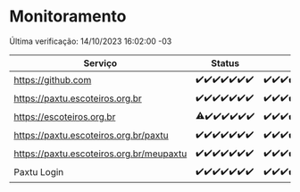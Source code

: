 # Monitoramento

Última verificação: 14/10/2023 16:02:00 -03

|Serviço|Status|Últimas 24h|
|---|---|---|
|https://github.com|<span title="2023-10-07: OK=24">✔️</span><span title="2023-10-08: OK=24">✔️</span><span title="2023-10-09: OK=24">✔️</span><span title="2023-10-10: OK=24">✔️</span><span title="2023-10-11: OK=24">✔️</span><span title="2023-10-12: OK=24">✔️</span><span title="2023-10-13: OK=19">✔️</span>|<span title="13/10/2023 16:03:00 -03 : 200">✔️</span><span title="13/10/2023 17:06:00 -03 : 200">✔️</span><span title="13/10/2023 18:03:00 -03 : 200">✔️</span><span title="13/10/2023 19:04:00 -03 : 200">✔️</span><span title="13/10/2023 20:04:00 -03 : 200">✔️</span><span title="13/10/2023 21:28:00 -03 : 200">✔️</span><span title="13/10/2023 22:38:00 -03 : 200">✔️</span><span title="13/10/2023 23:11:00 -03 : 200">✔️</span><span title="14/10/2023 00:06:00 -03 : 200">✔️</span><span title="14/10/2023 01:07:00 -03 : 200">✔️</span><span title="14/10/2023 02:04:00 -03 : 200">✔️</span><span title="14/10/2023 03:07:00 -03 : 200">✔️</span><span title="14/10/2023 04:03:00 -03 : 200">✔️</span><span title="14/10/2023 05:07:00 -03 : 200">✔️</span><span title="14/10/2023 06:03:00 -03 : 200">✔️</span><span title="14/10/2023 07:03:00 -03 : 200">✔️</span><span title="14/10/2023 08:03:00 -03 : 200">✔️</span><span title="14/10/2023 09:09:00 -03 : 200">✔️</span><span title="14/10/2023 10:04:00 -03 : 200">✔️</span><span title="14/10/2023 11:03:00 -03 : 200">✔️</span><span title="14/10/2023 12:04:00 -03 : 200">✔️</span><span title="14/10/2023 13:06:00 -03 : 200">✔️</span><span title="14/10/2023 14:03:00 -03 : 200">✔️</span><span title="14/10/2023 15:07:00 -03 : 200">✔️</span><span title="14/10/2023 16:02:00 -03 : 200">✔️</span>|
|https://paxtu.escoteiros.org.br|<span title="2023-10-07: OK=24">✔️</span><span title="2023-10-08: OK=24">✔️</span><span title="2023-10-09: OK=24">✔️</span><span title="2023-10-10: OK=24">✔️</span><span title="2023-10-11: OK=24">✔️</span><span title="2023-10-12: OK=24">✔️</span><span title="2023-10-13: OK=19">✔️</span>|<span title="13/10/2023 16:03:00 -03 : 200">✔️</span><span title="13/10/2023 17:06:00 -03 : 200">✔️</span><span title="13/10/2023 18:03:00 -03 : 200">✔️</span><span title="13/10/2023 19:04:00 -03 : 200">✔️</span><span title="13/10/2023 20:04:00 -03 : 200">✔️</span><span title="13/10/2023 21:28:00 -03 : 200">✔️</span><span title="13/10/2023 22:38:00 -03 : 200">✔️</span><span title="13/10/2023 23:11:00 -03 : 200">✔️</span><span title="14/10/2023 00:06:00 -03 : 200">✔️</span><span title="14/10/2023 01:07:00 -03 : 200">✔️</span><span title="14/10/2023 02:04:00 -03 : 200">✔️</span><span title="14/10/2023 03:07:00 -03 : 200">✔️</span><span title="14/10/2023 04:03:00 -03 : 200">✔️</span><span title="14/10/2023 05:07:00 -03 : 200">✔️</span><span title="14/10/2023 06:03:00 -03 : 200">✔️</span><span title="14/10/2023 07:03:00 -03 : 200">✔️</span><span title="14/10/2023 08:03:00 -03 : 200">✔️</span><span title="14/10/2023 09:09:00 -03 : 200">✔️</span><span title="14/10/2023 10:04:00 -03 : 200">✔️</span><span title="14/10/2023 11:03:00 -03 : 200">✔️</span><span title="14/10/2023 12:04:00 -03 : 200">✔️</span><span title="14/10/2023 13:06:00 -03 : 200">✔️</span><span title="14/10/2023 14:03:00 -03 : 200">✔️</span><span title="14/10/2023 15:07:00 -03 : 200">✔️</span><span title="14/10/2023 16:02:00 -03 : 200">✔️</span>|
|https://escoteiros.org.br|<span title="2023-10-07: OK=23, Falhas=1">⚠️</span><span title="2023-10-08: OK=24">✔️</span><span title="2023-10-09: OK=24">✔️</span><span title="2023-10-10: OK=24">✔️</span><span title="2023-10-11: OK=24">✔️</span><span title="2023-10-12: OK=24">✔️</span><span title="2023-10-13: OK=19">✔️</span>|<span title="13/10/2023 16:03:00 -03 : 200">✔️</span><span title="13/10/2023 17:06:00 -03 : 200">✔️</span><span title="13/10/2023 18:03:00 -03 : 200">✔️</span><span title="13/10/2023 19:04:00 -03 : 200">✔️</span><span title="13/10/2023 20:04:00 -03 : 200">✔️</span><span title="13/10/2023 21:28:00 -03 : 200">✔️</span><span title="13/10/2023 22:38:00 -03 : 200">✔️</span><span title="13/10/2023 23:11:00 -03 : 200">✔️</span><span title="14/10/2023 00:06:00 -03 : 200">✔️</span><span title="14/10/2023 01:07:00 -03 : 200">✔️</span><span title="14/10/2023 02:04:00 -03 : 200">✔️</span><span title="14/10/2023 03:07:00 -03 : 200">✔️</span><span title="14/10/2023 04:03:00 -03 : 200">✔️</span><span title="14/10/2023 05:07:00 -03 : 200">✔️</span><span title="14/10/2023 06:03:00 -03 : 200">✔️</span><span title="14/10/2023 07:03:00 -03 : 200">✔️</span><span title="14/10/2023 08:03:00 -03 : 200">✔️</span><span title="14/10/2023 09:09:00 -03 : 200">✔️</span><span title="14/10/2023 10:04:00 -03 : 200">✔️</span><span title="14/10/2023 11:03:00 -03 : 200">✔️</span><span title="14/10/2023 12:04:00 -03 : 200">✔️</span><span title="14/10/2023 13:06:00 -03 : 200">✔️</span><span title="14/10/2023 14:03:00 -03 : 200">✔️</span><span title="14/10/2023 15:07:00 -03 : 200">✔️</span><span title="14/10/2023 16:02:00 -03 : 200">✔️</span>|
|https://paxtu.escoteiros.org.br/paxtu|<span title="2023-10-07: OK=24">✔️</span><span title="2023-10-08: OK=24">✔️</span><span title="2023-10-09: OK=24">✔️</span><span title="2023-10-10: OK=24">✔️</span><span title="2023-10-11: OK=24">✔️</span><span title="2023-10-12: OK=24">✔️</span><span title="2023-10-13: OK=19">✔️</span>|<span title="13/10/2023 16:03:00 -03 : 200">✔️</span><span title="13/10/2023 17:06:00 -03 : 200">✔️</span><span title="13/10/2023 18:03:00 -03 : 200">✔️</span><span title="13/10/2023 19:04:00 -03 : 200">✔️</span><span title="13/10/2023 20:04:00 -03 : 200">✔️</span><span title="13/10/2023 21:28:00 -03 : 200">✔️</span><span title="13/10/2023 22:38:00 -03 : 200">✔️</span><span title="13/10/2023 23:11:00 -03 : 200">✔️</span><span title="14/10/2023 00:06:00 -03 : 200">✔️</span><span title="14/10/2023 01:07:00 -03 : 200">✔️</span><span title="14/10/2023 02:04:00 -03 : 200">✔️</span><span title="14/10/2023 03:07:00 -03 : 200">✔️</span><span title="14/10/2023 04:03:00 -03 : 200">✔️</span><span title="14/10/2023 05:07:00 -03 : 200">✔️</span><span title="14/10/2023 06:04:00 -03 : 200">✔️</span><span title="14/10/2023 07:03:00 -03 : 200">✔️</span><span title="14/10/2023 08:03:00 -03 : 200">✔️</span><span title="14/10/2023 09:09:00 -03 : 200">✔️</span><span title="14/10/2023 10:04:00 -03 : 200">✔️</span><span title="14/10/2023 11:03:00 -03 : 200">✔️</span><span title="14/10/2023 12:04:00 -03 : 200">✔️</span><span title="14/10/2023 13:06:00 -03 : 200">✔️</span><span title="14/10/2023 14:03:00 -03 : 200">✔️</span><span title="14/10/2023 15:07:00 -03 : 200">✔️</span><span title="14/10/2023 16:02:00 -03 : 200">✔️</span>|
|https://paxtu.escoteiros.org.br/meupaxtu|<span title="2023-10-07: OK=24">✔️</span><span title="2023-10-08: OK=24">✔️</span><span title="2023-10-09: OK=24">✔️</span><span title="2023-10-10: OK=24">✔️</span><span title="2023-10-11: OK=24">✔️</span><span title="2023-10-12: OK=24">✔️</span><span title="2023-10-13: OK=19">✔️</span>|<span title="13/10/2023 16:03:00 -03 : 200">✔️</span><span title="13/10/2023 17:06:00 -03 : 200">✔️</span><span title="13/10/2023 18:03:00 -03 : 200">✔️</span><span title="13/10/2023 19:04:00 -03 : 200">✔️</span><span title="13/10/2023 20:04:00 -03 : 200">✔️</span><span title="13/10/2023 21:28:00 -03 : 200">✔️</span><span title="13/10/2023 22:38:00 -03 : 200">✔️</span><span title="13/10/2023 23:11:00 -03 : 200">✔️</span><span title="14/10/2023 00:06:00 -03 : 200">✔️</span><span title="14/10/2023 01:07:00 -03 : 200">✔️</span><span title="14/10/2023 02:04:00 -03 : 200">✔️</span><span title="14/10/2023 03:07:00 -03 : 200">✔️</span><span title="14/10/2023 04:03:00 -03 : 200">✔️</span><span title="14/10/2023 05:07:00 -03 : 200">✔️</span><span title="14/10/2023 06:04:00 -03 : 200">✔️</span><span title="14/10/2023 07:03:00 -03 : 200">✔️</span><span title="14/10/2023 08:03:00 -03 : 200">✔️</span><span title="14/10/2023 09:09:00 -03 : 200">✔️</span><span title="14/10/2023 10:04:00 -03 : 200">✔️</span><span title="14/10/2023 11:03:00 -03 : 200">✔️</span><span title="14/10/2023 12:04:00 -03 : 200">✔️</span><span title="14/10/2023 13:06:00 -03 : 200">✔️</span><span title="14/10/2023 14:03:00 -03 : 200">✔️</span><span title="14/10/2023 15:07:00 -03 : 200">✔️</span><span title="14/10/2023 16:02:00 -03 : 200">✔️</span>|
|Paxtu Login|<span title="2023-10-07: OK=24">✔️</span><span title="2023-10-08: OK=24">✔️</span><span title="2023-10-09: OK=24">✔️</span><span title="2023-10-10: OK=24">✔️</span><span title="2023-10-11: OK=24">✔️</span><span title="2023-10-12: OK=24">✔️</span><span title="2023-10-13: OK=19">✔️</span>|<span title="13/10/2023 16:03:00 -03 : 200">✔️</span><span title="13/10/2023 17:06:00 -03 : 200">✔️</span><span title="13/10/2023 18:03:00 -03 : 200">✔️</span><span title="13/10/2023 19:04:00 -03 : 200">✔️</span><span title="13/10/2023 20:04:00 -03 : 200">✔️</span><span title="13/10/2023 21:28:00 -03 : 200">✔️</span><span title="13/10/2023 22:38:00 -03 : 200">✔️</span><span title="13/10/2023 23:11:00 -03 : 200">✔️</span><span title="14/10/2023 00:06:00 -03 : 200">✔️</span><span title="14/10/2023 01:07:00 -03 : 200">✔️</span><span title="14/10/2023 02:04:00 -03 : 200">✔️</span><span title="14/10/2023 03:07:00 -03 : 200">✔️</span><span title="14/10/2023 04:03:00 -03 : 200">✔️</span><span title="14/10/2023 05:07:00 -03 : 200">✔️</span><span title="14/10/2023 06:04:00 -03 : 200">✔️</span><span title="14/10/2023 07:03:00 -03 : 200">✔️</span><span title="14/10/2023 08:03:00 -03 : 200">✔️</span><span title="14/10/2023 09:09:00 -03 : 200">✔️</span><span title="14/10/2023 10:04:00 -03 : 200">✔️</span><span title="14/10/2023 11:03:00 -03 : 200">✔️</span><span title="14/10/2023 12:04:00 -03 : 200">✔️</span><span title="14/10/2023 13:06:00 -03 : 200">✔️</span><span title="14/10/2023 14:03:00 -03 : 200">✔️</span><span title="14/10/2023 15:07:00 -03 : 200">✔️</span><span title="14/10/2023 16:02:00 -03 : 200">✔️</span>|
